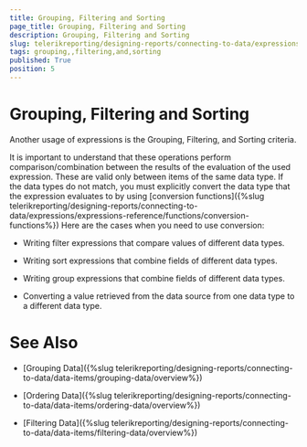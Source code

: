 ```yaml
---
title: Grouping, Filtering and Sorting
page_title: Grouping, Filtering and Sorting 
description: Grouping, Filtering and Sorting
slug: telerikreporting/designing-reports/connecting-to-data/expressions/using-expressions/grouping,-filtering-and-sorting
tags: grouping,,filtering,and,sorting
published: True
position: 5
---
```


# Grouping, Filtering and Sorting

Another usage of expressions is the Grouping, Filtering, and Sorting criteria.

It is important to understand that these operations perform comparison/combination between the results of the evaluation of the used expression. These are valid only between items of the same data type. If the data types do not match, you must explicitly convert the data type that the expression evaluates to by using [conversion functions]({%slug telerikreporting/designing-reports/connecting-to-data/expressions/expressions-reference/functions/conversion-functions%}) Here are the cases when you need to use conversion:

* Writing filter expressions that compare values of different data types.

* Writing sort expressions that combine fields of different data types.

* Writing group expressions that combine fields of different data types.

* Converting a value retrieved from the data source from one data type to a different data type.

# See Also

 * [Grouping Data]({%slug telerikreporting/designing-reports/connecting-to-data/data-items/grouping-data/overview%})

 * [Ordering Data]({%slug telerikreporting/designing-reports/connecting-to-data/data-items/ordering-data/overview%})

 * [Filtering Data]({%slug telerikreporting/designing-reports/connecting-to-data/data-items/filtering-data/overview%})

